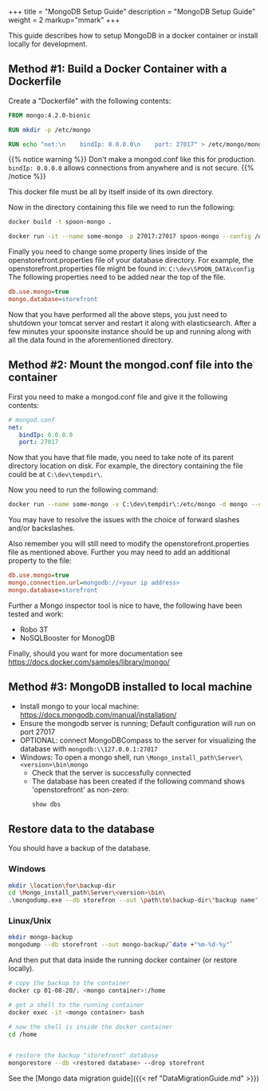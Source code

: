 +++
title = "MongoDB Setup Guide"
description = "MongoDB Setup Guide"
weight = 2
markup="mmark"
+++

This guide describes how to setup MongoDB in a docker container or install locally for development.
<!--more-->

## Method #1: Build a Docker Container with a Dockerfile

Create a "Dockerfile" with the following contents:

```Dockerfile
FROM mongo:4.2.0-bionic

RUN mkdir -p /etc/mongo

RUN echo "net:\n    bindIp: 0.0.0.0\n    port: 27017" > /etc/mongo/mongod.conf
```

{{% notice warning %}}
Don't make a mongod.conf like this for production. `bindIp: 0.0.0.0` allows connections from anywhere and is not secure.
{{% /notice %}}

This docker file must be all by itself inside of its own directory.

Now in the directory containing this file we need to run the following:

```sh
docker build -t spoon-mongo .

docker run -it --name some-mongo -p 27017:27017 spoon-mongo --config /etc/mongo/mongod.conf
```

Finally you need to change some property lines inside of the openstorefront.properties file of your database directory.
For example, the openstorefront.properties file might be found in: `C:\dev\SPOON_DATA\config`
The following properties need to be added near the top of the file.

```ini
db.use.mongo=true
mongo.database=storefront
```

Now that you have performed all the above steps, you just need to shutdown your tomcat server and restart it along with elasticsearch. After a few minutes your spoonsite instance should be up and running along with all the data found in the aforementioned directory.

## Method #2: Mount the mongod.conf file into the container

First you need to make a mongod.conf file and give it the following contents:

```yaml
# mongod.conf
net:
   bindIp: 0.0.0.0
   port: 27017
```

Now that you have that file made, you need to take note of its parent directory location on disk.
For example, the directory containing the file could be at `C:\dev\tempdir\`.

Now you need to run the following command:

```sh
docker run --name some-mongo -v C:\dev\tempdir\:/etc/mongo -d mongo --config /etc/mongo/mongod.conf
```

You may have to resolve the issues with the choice of forward slashes and/or backslashes.

Also remember you will still need to modify the openstorefront.properties file as mentioned above. 
Further you may need to add an additional property to the file:

```ini
db.use.mongo=true
mongo.connection.url=mongodb://<your ip address>
mongo.database=storefront
```

Further a Mongo inspector tool is nice to have, the following have been tested and work:

- Robo 3T
- NoSQLBooster for MonogDB

Finally, should you want for more documentation see https://docs.docker.com/samples/library/mongo/


## Method #3: MongoDB installed to local machine
   - Install mongo to your local machine: https://docs.mongodb.com/manual/installation/
   - Ensure the mongodb server is running; Default configuration will run on port 27017
   - OPTIONAL: connect MongoDBCompass to the server for visualizing the database with `mongodb:\\127.0.0.1:27017`
   - Windows: To open a mongo shell, run `\Mongo_install_path\Server\<version>\bin\mongo`
      - Check that the server is successfully connected
      - The database has been created if the following command shows 'openstorefront' as non-zero:
         ```sh
         show dbs
         ```

## Restore data to the database

You should have a backup of the database.

### Windows
```sh
mkdir \location\for\backup-dir
cd \Mongo_install_path\Server\<version>\bin\
.\mongodump.exe --db storefron --out \path\to\backup-dir\"backup name"
```

### Linux/Unix
```sh
mkdir mongo-backup
mongodump --db storefront --out mongo-backup/`date +"%m-%d-%y"`
```

And then put that data inside the running docker container (or restore locally).

```sh
# copy the backup to the container
docker cp 01-08-20/. <mongo container>:/home

# get a shell to the running container
docker exec -it <mongo container> bash

# now the shell is inside the docker container
cd /home


# restore the backup "storefront" database
mongorestore --db <restored database> --drop storefront
```

See the [Mongo data migration guide]({{< ref "DataMigrationGuide.md" >}})
